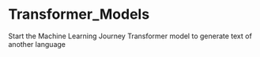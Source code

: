 # Transformer_Models

Start the Machine Learning Journey
Transformer model to generate text of another language
